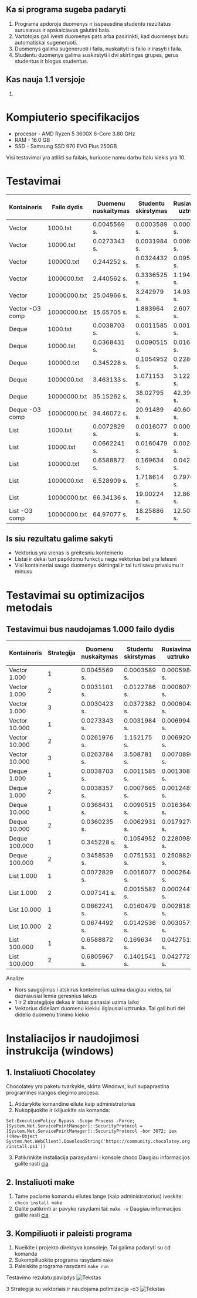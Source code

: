 ## Ka si programa sugeba padaryti
1. Programa apdoroja duomenys ir isspausdina studentu rezultatus surusiavus ir apskaiciavus galutini bala.
2. Vartotojas gali ivesti duomenys pats arba pasirinkti, kad duomenys butu automatiskai sugeneruoti.
3. Duomenys galima sugeneruoti i faila, nuskaityti is failo ir irasyti i faila.
4. Studentu duomenys galima suskirstyti i dvi skirtingas grupes, gerus studentus ir blogus studentus.
## Kas nauja 1.1 versjoje
1. 


# Kompiuterio specifikacijos
* procesor - AMD Ryzen 5 3600X 6-Core 3.80 GHz
* RAM - 16.0 GB
* SSD - Samsung SSD 970 EVO Plus 250GB

Visi testavimai yra atlikti su failais, kuriuose namu darbu balu kiekis yra 10.
# Testavimai
|Kontaineris        |Failo dydis        |Duomenu nuskaitymas|Studentu skirstymas|Rusiavimas uztruko |Visas darbo laikas |
|-------------------|-------------------|-------------------|-------------------|-------------------|-------------------|
|Vector             |1000.txt           |0.0045569 s.       |0.0003589 s.       |0.0005984 s.       |0.0055142 s.       |
|Vector             |10000.txt          |0.0273343 s.       |0.0031984 s.       |0.006994 s.        |0.0375267 s.       |
|Vector             |100000.txt         |0.244252 s.        |0.0324432 s.       |0.0954053 s.       |0.3721005 s.       |
|Vector             |1000000.txt        |2.440562 s.        |0.3336525 s.       |1.194114 s.        |3.968329 s.        |
|Vector             |10000000.txt       |25.04966 s.        |3.242979 s.        |14.93185 s.        |43.22449 s.        |
|Vector -O3 comp    |10000000.txt       |15.65705 s.        |1.883964 s.        |2.607147 s.        |20.14816 s.        |
|Deque              |1000.txt           |0.0038703 s.       |0.0011585 s.       |0.0013087 s.       |0.0063375 s.       |
|Deque              |10000.txt          |0.0368431 s.       |0.0090515 s.       |0.0163642 s.       |0.0622588 s.       |
|Deque              |100000.txt         |0.345228 s.        |0.1054952 s.       |0.2280989 s.       |0.6788221 s.       |
|Deque              |1000000.txt        |3.463133 s.        |1.071153 s.        |3.122757 s.        |7.657043 s.        |
|Deque              |10000000.txt       |35.15262 s.        |38.02795 s.        |42.39097 s.        |115.5715 s.        |
|Deque  -O3 comp    |10000000.txt       |34.46072 s.        |20.91489 s.        |40.60071 s.        |95.97631 s.        |
|List               |1000.txt           |0.0072829 s.       |0.0016077 s.       |0.0002648 s.       |0.0091554 s.       |
|List               |10000.txt          |0.0662241 s.       |0.0160479 s.       |0.0028182 s.       |0.0850902 s.       |
|List               |100000.txt         |0.6588872 s.       |0.169634 s.        |0.0427512 s.       |0.8712724 s.       |
|List               |1000000.txt        |6.528909 s.        |1.718614 s.        |0.797603 s.        |9.045125 s.        |
|List               |10000000.txt       |66.34136 s.        |19.00224 s.        |12.86155 s.        |98.20515 s.        |
|List   -O3 comp    |10000000.txt       |64.97077 s.        |18.25886 s.        |12.50814 s.        |95.73778 s.        |

## Is siu rezultatu galime sakyti
* Vektorius yra vienas is greitesniu konteineriu
* Listai ir dekai turi papildomu funkciju negu vektorius bet yra letesni
* Visi kontaineriai saugo duomenys skirtingai ir tai turi savu privalumu ir minusu

# Testavimai su optimizacijos metodais
## Testavimui bus naudojamas 1.000 failo dydis
|Kontaineris        |Strategija         |Duomenu nuskaitymas|Studentu skirstymas|Rusiavimas uztruko |Visas darbo laikas |
|-------------------|-------------------|-------------------|-------------------|-------------------|-------------------|
|Vector  1.000      |1                  |0.0045569 s.       |0.0003589 s.       |0.0005984 s.       |0.0055142 s.       |
|Vector  1.000      |2                  |0.0031101 s.       |0.0122786 s.       |0.0006075 s.       |0.0159962 s        |
|Vector  1.000      |3                  |0.0030423 s.       |0.0372382 s.       |0.0006048 s.       |0.0408853 s.       |
|Vector  10.000     |1                  |0.0273343 s.       |0.0031984 s.       |0.006994 s.        |0.0375267 s.       |
|Vector  10.000     |2                  |0.0261976 s.       |1.152175 s.        |0.0069206 s.       |1.185293 s.        |
|Vector  10.000     |3                  |0.0263784 s.       |3.508781 s.        |0.0070896 s.       |3.54225 s.         |
|Deque   1.000      |1                  |0.0038703 s.       |0.0011585 s.       |0.0013087 s.       |0.0063375 s.       |
|Deque   1.000      |2                  |0.0038357 s.       |0.0007665 s.       |0.0012485 s.       |0.0058507 s.       | 
|Deque   10.000     |1                  |0.0368431 s.       |0.0090515 s.       |0.0163642 s.       |0.0622588 s.       |
|Deque   10.000     |2                  |0.0360235 s.       |0.0062931 s.       |0.0179278 s.       |0.0602444 s.       |
|Deque   100.000    |1                  |0.345228 s.        |0.1054952 s.       |0.2280989 s.       |0.6788221 s.       |
|Deque   100.000    |2                  |0.3458539 s.       |0.0751531 s.       |0.2508826 s.       |0.6718896 s.       |
|List    1.000      |1                  |0.0072829 s.       |0.0016077 s.       |0.0002648 s.       |0.0091554 s.       |
|List    1.000      |2                  |0.007141 s.        |0.0015582 s.       |0.0002447 s.       |0.0089439 s.       |
|List    10.000     |1                  |0.0662241 s.       |0.0160479 s.       |0.0028182 s.       |0.0850902 s.       |
|List    10.000     |2                  |0.0674492 s.       |0.0142536 s.       |0.0030572 s.       |0.08476 s.         |
|List    100.000    |1                  |0.6588872 s.       |0.169634 s.        |0.0427512 s.       |0.8712724 s.       |
|List    100.000    |2                  |0.6805967 s.       |0.1401541 s.       |0.0427727 s.       |0.8635235 s.       |

Analize
* Nors saugojimas i atskirus konteinerius uzima daugiau vietos, tai dazniausiai lemia geresnius laikus
* 1 ir 2 strategijoje dekas ir listas panasiai uzima laiko
* Vektorius dideliam duomenu kiekiui ilgiausiai uztrunka. Tai gali buti del didelio duomenu trinimo kiekio

# Instaliacijos ir naudojimosi instrukcija (windows)
## 1. Instaliuoti Chocolatey 
Chocolatey yra paketu tvarkykle, skirta Windows, kuri supaprastina programines irangos diegimo procesa.
1. Atidarykite komandine eilute kaip administratorius
2. Nukopijuokite ir iklijuokite sia komanda:

`Set-ExecutionPolicy Bypass -Scope Process -Force; [System.Net.ServicePointManager]::SecurityProtocol = [System.Net.ServicePointManager]::SecurityProtocol -bor 3072; iex ((New-Object System.Net.WebClient).DownloadString('https://community.chocolatey.org/install.ps1'))`

3. Patikrinkite instaliacija parasydami i konsole choco
Daugiau informacijos galite rasti [cia](https://chocolatey.org/install)
## 2. Instaliuoti make
1. Tame paciame komandu eilutes lange (kaip administratorius) iveskite:
`choco install make`
2. Galite patikrinti ar pavyko rasydami tai:
`make -v`
Daugiau informacijos galite rasti [cia](https://community.chocolatey.org/packages/make)
## 3. Kompiliuoti ir paleisti programa
1. Nueikite i projekto direktyva konsoleje.
Tai galima padaryti su cd komanda
2. Sukompiliuokite programa rasydami `make`
3. Paleiskite programa rasydami `make run`

Testavimo rezulatu pavizdys ![Tekstas](/images/image.png)

3 Strategija su vektoriais ir naudojama potimizacija -o3 ![Tekstas](/images/3strat-o3.png)